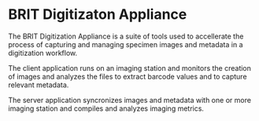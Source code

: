 # BRIT Digitizaton Appliance

The BRIT Digitization Appliance is a suite of tools used to accellerate the process of capturing and managing specimen images and metadata in a digitization workflow.

The client application runs on an imaging station and monitors the creation of images and analyzes the files to extract barcode values and to capture relevant metadata.

The server application syncronizes images and metadata with one or more imaging station and compiles and analyzes imaging metrics.
